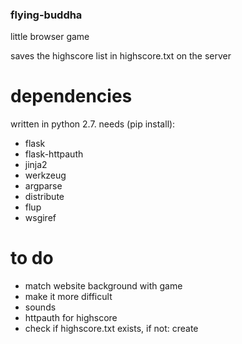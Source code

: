 ### flying-buddha

little browser game

saves the highscore list in highscore.txt on the server

# dependencies
written in python 2.7. needs (pip install):
+ flask
+ flask-httpauth
+ jinja2
+ werkzeug
+ argparse
+ distribute
+ flup
+ wsgiref


# to do
+ match website background with game
+ make it more difficult
+ sounds
+ httpauth for highscore
+ check if highscore.txt exists, if not: create
